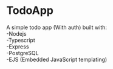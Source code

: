# TodoApp
A simple todo app (With auth) built with: <br>
-Nodejs<br>
-Typescript<br>
-Express<br>
-PostgreSQL<br>
-EJS (Embedded JavaScript templating)
